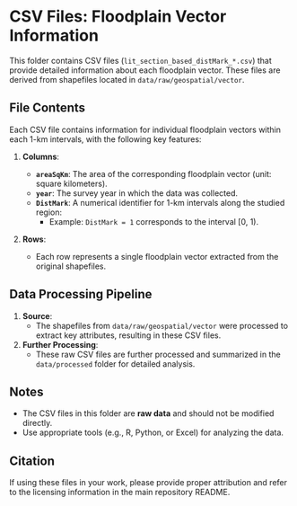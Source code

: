 
# CSV Files: Floodplain Vector Information

This folder contains CSV files (`lit_section_based_distMark_*.csv`) that provide detailed information about each floodplain vector. These files are derived from shapefiles located in `data/raw/geospatial/vector`.

## File Contents
Each CSV file contains information for individual floodplain vectors within each 1-km intervals, with the following key features:

1. **Columns**:
   - **`areaSqKm`**: The area of the corresponding floodplain vector (unit: square kilometers).
   - **`year`**: The survey year in which the data was collected.
   - **`DistMark`**: A numerical identifier for 1-km intervals along the studied region:
     - Example: `DistMark = 1` corresponds to the interval [0, 1).

2. **Rows**:
   - Each row represents a single floodplain vector extracted from the original shapefiles.

## Data Processing Pipeline
1. **Source**:
   - The shapefiles from `data/raw/geospatial/vector` were processed to extract key attributes, resulting in these CSV files.
2. **Further Processing**:
   - These raw CSV files are further processed and summarized in the `data/processed` folder for detailed analysis.

## Notes
- The CSV files in this folder are **raw data** and should not be modified directly.
- Use appropriate tools (e.g., R, Python, or Excel) for analyzing the data.

## Citation
If using these files in your work, please provide proper attribution and refer to the licensing information in the main repository README.